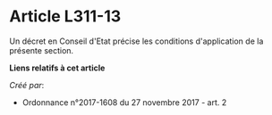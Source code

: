# Article L311-13

Un décret en Conseil d'Etat précise les conditions d'application de la présente section.

**Liens relatifs à cet article**

_Créé par_:

  - Ordonnance n°2017-1608 du 27 novembre 2017 - art. 2
